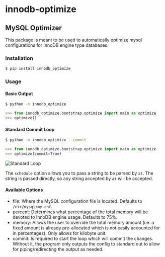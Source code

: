 # innodb-optimize
## MySQL Optimizer

This package is meant to be used to automatically optimize mysql configurations for InnoDB engine type databases.


### Installation
```bash
$ pip install innodb_optimize
```

### Usage

#### Basic Output
```bash
$ python -m innodb_optimize
```

```python
>>> from innodb_optimize.bootstrap.optimize import main as optimize
>>> optimize()
```

#### Standard Commit Loop
```bash
$ python -m innodb_optimize --commit
```

```python
>>> from innodb_optimize.bootstrap.optimize import main as optimize
>>> optimize(commit=True)
```
![Standard Loop](https://user-images.githubusercontent.com/59057336/192899977-148075e7-cc93-43b1-ac3f-b318c507ec9d.PNG)

The `schedule` option allows you to pass a string to be parsed by `at`. The string is passed directly, so any string accepted by `at` will be accepted.

#### Available Options

- file: Where the MySQL configuration file is located. Defaults to `/etc/mysql/my.cnf`.
- percent: Determines what percentage of the total memory will be devoted to InnoDB engine usage. Defaults to 75%.
- memory: Allows the user to override the total memory amount (i.e. a fixed amount is already pre-allocated which is not easily accounted for in percentages). Only allows for kilobyte unit.
- commit: Is required to start the loop which will commit the changes. Without it, the program only outputs the config to standard out to allow for piping/redirecting the output as needed.